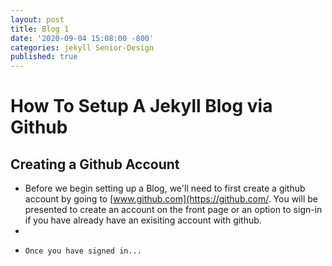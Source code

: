 ```yaml
---
layout: post
title: Blog 1
date: '2020-09-04 15:08:00 -800'
categories: jekyll Senior-Design
published: true
---
```


# How To Setup A Jekyll Blog via Github

## Creating a Github Account

- Before we begin setting up a Blog, we'll need to first create a github account by going to [www.github.com](https://github.com/. You will be presented to create an account on the front page or an option to sign-in if you have already have an exisiting account with github. 
-     
-     Once you have signed in...

